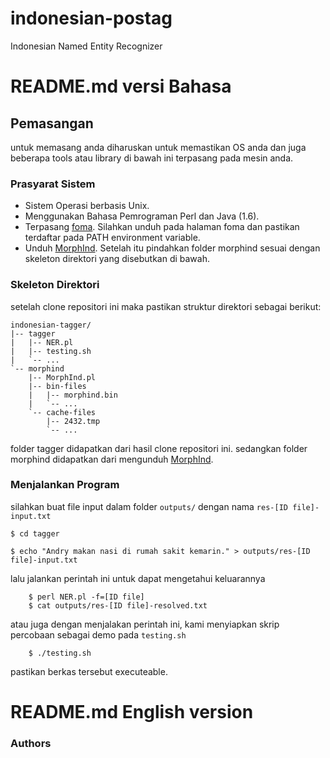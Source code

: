 indonesian-postag
=================

Indonesian Named Entity Recognizer

# README.md versi Bahasa
## Pemasangan

untuk memasang anda diharuskan untuk memastikan OS anda dan juga beberapa 
tools atau library di bawah ini terpasang pada mesin anda. 


### Prasyarat Sistem
* Sistem Operasi berbasis Unix.
* Menggunakan Bahasa Pemrograman Perl dan Java (1.6).
* Terpasang [foma](https://code.google.com/p/foma/). Silahkan unduh pada halaman foma dan pastikan terdaftar pada PATH environment variable.
* Unduh [MorphInd](http://septinalarasati.com/work/morphind/). Setelah itu pindahkan folder morphind sesuai dengan skeleton direktori yang disebutkan di bawah.

### Skeleton Direktori
setelah clone repositori ini maka pastikan struktur direktori sebagai berikut:

    indonesian-tagger/
    |-- tagger 
    |   |-- NER.pl
    |   |-- testing.sh
    |   `-- ...
    `-- morphind
        |-- MorphInd.pl
        |-- bin-files
        |   |-- morphind.bin
        |   `-- ...
        `-- cache-files
            |-- 2432.tmp
            `-- ...

folder tagger didapatkan dari hasil clone repositori ini. 
sedangkan folder morphind didapatkan dari mengunduh [MorphInd](http://septinalarasati.com/work/morphind/).

### Menjalankan Program
silahkan buat file input dalam folder `outputs/` dengan nama `res-[ID file]-input.txt`

    $ cd tagger

    $ echo "Andry makan nasi di rumah sakit kemarin." > outputs/res-[ID file]-input.txt
    
lalu jalankan perintah ini untuk dapat mengetahui keluarannya
```
    $ perl NER.pl -f=[ID file]
    $ cat outputs/res-[ID file]-resolved.txt
```
    
atau juga dengan menjalakan perintah ini, kami menyiapkan skrip percobaan sebagai demo pada `testing.sh`
```
    $ ./testing.sh
```
pastikan berkas tersebut executeable.


# README.md English version



### Authors

